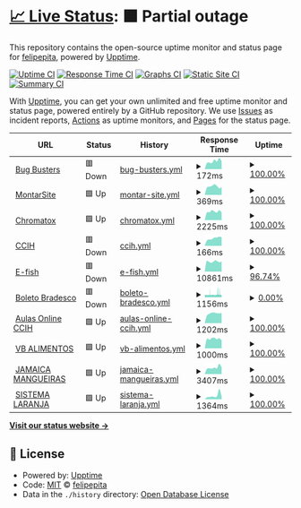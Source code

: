 # [📈 Live Status](https://felipepita.github.io/upptime): <!--live status--> **🟧 Partial outage**

This repository contains the open-source uptime monitor and status page for [felipepita](https://felipepita.github.io/upptime), powered by [Upptime](https://github.com/upptime/upptime).

[![Uptime CI](https://github.com/koj-co/upptime/workflows/Uptime%20CI/badge.svg)](https://github.com/koj-co/upptime/actions?query=workflow%3A%22Uptime+CI%22)
[![Response Time CI](https://github.com/koj-co/upptime/workflows/Response%20Time%20CI/badge.svg)](https://github.com/koj-co/upptime/actions?query=workflow%3A%22Response+Time+CI%22)
[![Graphs CI](https://github.com/koj-co/upptime/workflows/Graphs%20CI/badge.svg)](https://github.com/koj-co/upptime/actions?query=workflow%3A%22Graphs+CI%22)
[![Static Site CI](https://github.com/koj-co/upptime/workflows/Static%20Site%20CI/badge.svg)](https://github.com/koj-co/upptime/actions?query=workflow%3A%22Static+Site+CI%22)
[![Summary CI](https://github.com/koj-co/upptime/workflows/Summary%20CI/badge.svg)](https://github.com/koj-co/upptime/actions?query=workflow%3A%22Summary+CI%22)

With [Upptime](https://upptime.js.org), you can get your own unlimited and free uptime monitor and status page, powered entirely by a GitHub repository. We use [Issues](https://github.com/felipepita/upptime/issues) as incident reports, [Actions](https://github.com/felipepita/upptime/actions) as uptime monitors, and [Pages](https://felipepita.github.io/upptime) for the status page.

<!--start: status pages-->
<!-- This summary is generated by Upptime (https://github.com/upptime/upptime) -->
<!-- Do not edit this manually, your changes will be overwritten -->
<!-- prettier-ignore -->
| URL | Status | History | Response Time | Uptime |
| --- | ------ | ------- | ------------- | ------ |
| <img alt="" src="https://favicons.githubusercontent.com/bugbusters.com.br" height="13"> [Bug Busters](https://bugbusters.com.br) | 🟥 Down | [bug-busters.yml](https://github.com/felipepita/upptime/commits/HEAD/history/bug-busters.yml) | <details><summary><img alt="Response time graph" src="./graphs/bug-busters/response-time-week.png" height="20"> 172ms</summary><br><a href="https://felipepita.github.io/upptime/history/bug-busters"><img alt="Response time 453" src="https://img.shields.io/endpoint?url=https%3A%2F%2Fraw.githubusercontent.com%2Ffelipepita%2Fupptime%2FHEAD%2Fapi%2Fbug-busters%2Fresponse-time.json"></a><br><a href="https://felipepita.github.io/upptime/history/bug-busters"><img alt="24-hour response time 173" src="https://img.shields.io/endpoint?url=https%3A%2F%2Fraw.githubusercontent.com%2Ffelipepita%2Fupptime%2FHEAD%2Fapi%2Fbug-busters%2Fresponse-time-day.json"></a><br><a href="https://felipepita.github.io/upptime/history/bug-busters"><img alt="7-day response time 172" src="https://img.shields.io/endpoint?url=https%3A%2F%2Fraw.githubusercontent.com%2Ffelipepita%2Fupptime%2FHEAD%2Fapi%2Fbug-busters%2Fresponse-time-week.json"></a><br><a href="https://felipepita.github.io/upptime/history/bug-busters"><img alt="30-day response time 192" src="https://img.shields.io/endpoint?url=https%3A%2F%2Fraw.githubusercontent.com%2Ffelipepita%2Fupptime%2FHEAD%2Fapi%2Fbug-busters%2Fresponse-time-month.json"></a><br><a href="https://felipepita.github.io/upptime/history/bug-busters"><img alt="1-year response time 267" src="https://img.shields.io/endpoint?url=https%3A%2F%2Fraw.githubusercontent.com%2Ffelipepita%2Fupptime%2FHEAD%2Fapi%2Fbug-busters%2Fresponse-time-year.json"></a></details> | <details><summary><a href="https://felipepita.github.io/upptime/history/bug-busters">100.00%</a></summary><a href="https://felipepita.github.io/upptime/history/bug-busters"><img alt="All-time uptime 79.94%" src="https://img.shields.io/endpoint?url=https%3A%2F%2Fraw.githubusercontent.com%2Ffelipepita%2Fupptime%2FHEAD%2Fapi%2Fbug-busters%2Fuptime.json"></a><br><a href="https://felipepita.github.io/upptime/history/bug-busters"><img alt="24-hour uptime 100.00%" src="https://img.shields.io/endpoint?url=https%3A%2F%2Fraw.githubusercontent.com%2Ffelipepita%2Fupptime%2FHEAD%2Fapi%2Fbug-busters%2Fuptime-day.json"></a><br><a href="https://felipepita.github.io/upptime/history/bug-busters"><img alt="7-day uptime 100.00%" src="https://img.shields.io/endpoint?url=https%3A%2F%2Fraw.githubusercontent.com%2Ffelipepita%2Fupptime%2FHEAD%2Fapi%2Fbug-busters%2Fuptime-week.json"></a><br><a href="https://felipepita.github.io/upptime/history/bug-busters"><img alt="30-day uptime 100.00%" src="https://img.shields.io/endpoint?url=https%3A%2F%2Fraw.githubusercontent.com%2Ffelipepita%2Fupptime%2FHEAD%2Fapi%2Fbug-busters%2Fuptime-month.json"></a><br><a href="https://felipepita.github.io/upptime/history/bug-busters"><img alt="1-year uptime 63.36%" src="https://img.shields.io/endpoint?url=https%3A%2F%2Fraw.githubusercontent.com%2Ffelipepita%2Fupptime%2FHEAD%2Fapi%2Fbug-busters%2Fuptime-year.json"></a></details>
| <img alt="" src="https://favicons.githubusercontent.com/montarsite.com.br" height="13"> [MontarSite](https://montarsite.com.br) | 🟩 Up | [montar-site.yml](https://github.com/felipepita/upptime/commits/HEAD/history/montar-site.yml) | <details><summary><img alt="Response time graph" src="./graphs/montar-site/response-time-week.png" height="20"> 369ms</summary><br><a href="https://felipepita.github.io/upptime/history/montar-site"><img alt="Response time 417" src="https://img.shields.io/endpoint?url=https%3A%2F%2Fraw.githubusercontent.com%2Ffelipepita%2Fupptime%2FHEAD%2Fapi%2Fmontar-site%2Fresponse-time.json"></a><br><a href="https://felipepita.github.io/upptime/history/montar-site"><img alt="24-hour response time 335" src="https://img.shields.io/endpoint?url=https%3A%2F%2Fraw.githubusercontent.com%2Ffelipepita%2Fupptime%2FHEAD%2Fapi%2Fmontar-site%2Fresponse-time-day.json"></a><br><a href="https://felipepita.github.io/upptime/history/montar-site"><img alt="7-day response time 369" src="https://img.shields.io/endpoint?url=https%3A%2F%2Fraw.githubusercontent.com%2Ffelipepita%2Fupptime%2FHEAD%2Fapi%2Fmontar-site%2Fresponse-time-week.json"></a><br><a href="https://felipepita.github.io/upptime/history/montar-site"><img alt="30-day response time 432" src="https://img.shields.io/endpoint?url=https%3A%2F%2Fraw.githubusercontent.com%2Ffelipepita%2Fupptime%2FHEAD%2Fapi%2Fmontar-site%2Fresponse-time-month.json"></a><br><a href="https://felipepita.github.io/upptime/history/montar-site"><img alt="1-year response time 419" src="https://img.shields.io/endpoint?url=https%3A%2F%2Fraw.githubusercontent.com%2Ffelipepita%2Fupptime%2FHEAD%2Fapi%2Fmontar-site%2Fresponse-time-year.json"></a></details> | <details><summary><a href="https://felipepita.github.io/upptime/history/montar-site">100.00%</a></summary><a href="https://felipepita.github.io/upptime/history/montar-site"><img alt="All-time uptime 100.00%" src="https://img.shields.io/endpoint?url=https%3A%2F%2Fraw.githubusercontent.com%2Ffelipepita%2Fupptime%2FHEAD%2Fapi%2Fmontar-site%2Fuptime.json"></a><br><a href="https://felipepita.github.io/upptime/history/montar-site"><img alt="24-hour uptime 100.00%" src="https://img.shields.io/endpoint?url=https%3A%2F%2Fraw.githubusercontent.com%2Ffelipepita%2Fupptime%2FHEAD%2Fapi%2Fmontar-site%2Fuptime-day.json"></a><br><a href="https://felipepita.github.io/upptime/history/montar-site"><img alt="7-day uptime 100.00%" src="https://img.shields.io/endpoint?url=https%3A%2F%2Fraw.githubusercontent.com%2Ffelipepita%2Fupptime%2FHEAD%2Fapi%2Fmontar-site%2Fuptime-week.json"></a><br><a href="https://felipepita.github.io/upptime/history/montar-site"><img alt="30-day uptime 99.90%" src="https://img.shields.io/endpoint?url=https%3A%2F%2Fraw.githubusercontent.com%2Ffelipepita%2Fupptime%2FHEAD%2Fapi%2Fmontar-site%2Fuptime-month.json"></a><br><a href="https://felipepita.github.io/upptime/history/montar-site"><img alt="1-year uptime 99.99%" src="https://img.shields.io/endpoint?url=https%3A%2F%2Fraw.githubusercontent.com%2Ffelipepita%2Fupptime%2FHEAD%2Fapi%2Fmontar-site%2Fuptime-year.json"></a></details>
| <img alt="" src="https://favicons.githubusercontent.com/chromatox.com.br" height="13"> [Chromatox](https://chromatox.com.br) | 🟩 Up | [chromatox.yml](https://github.com/felipepita/upptime/commits/HEAD/history/chromatox.yml) | <details><summary><img alt="Response time graph" src="./graphs/chromatox/response-time-week.png" height="20"> 2225ms</summary><br><a href="https://felipepita.github.io/upptime/history/chromatox"><img alt="Response time 2536" src="https://img.shields.io/endpoint?url=https%3A%2F%2Fraw.githubusercontent.com%2Ffelipepita%2Fupptime%2FHEAD%2Fapi%2Fchromatox%2Fresponse-time.json"></a><br><a href="https://felipepita.github.io/upptime/history/chromatox"><img alt="24-hour response time 2021" src="https://img.shields.io/endpoint?url=https%3A%2F%2Fraw.githubusercontent.com%2Ffelipepita%2Fupptime%2FHEAD%2Fapi%2Fchromatox%2Fresponse-time-day.json"></a><br><a href="https://felipepita.github.io/upptime/history/chromatox"><img alt="7-day response time 2225" src="https://img.shields.io/endpoint?url=https%3A%2F%2Fraw.githubusercontent.com%2Ffelipepita%2Fupptime%2FHEAD%2Fapi%2Fchromatox%2Fresponse-time-week.json"></a><br><a href="https://felipepita.github.io/upptime/history/chromatox"><img alt="30-day response time 2745" src="https://img.shields.io/endpoint?url=https%3A%2F%2Fraw.githubusercontent.com%2Ffelipepita%2Fupptime%2FHEAD%2Fapi%2Fchromatox%2Fresponse-time-month.json"></a><br><a href="https://felipepita.github.io/upptime/history/chromatox"><img alt="1-year response time 2487" src="https://img.shields.io/endpoint?url=https%3A%2F%2Fraw.githubusercontent.com%2Ffelipepita%2Fupptime%2FHEAD%2Fapi%2Fchromatox%2Fresponse-time-year.json"></a></details> | <details><summary><a href="https://felipepita.github.io/upptime/history/chromatox">100.00%</a></summary><a href="https://felipepita.github.io/upptime/history/chromatox"><img alt="All-time uptime 99.49%" src="https://img.shields.io/endpoint?url=https%3A%2F%2Fraw.githubusercontent.com%2Ffelipepita%2Fupptime%2FHEAD%2Fapi%2Fchromatox%2Fuptime.json"></a><br><a href="https://felipepita.github.io/upptime/history/chromatox"><img alt="24-hour uptime 100.00%" src="https://img.shields.io/endpoint?url=https%3A%2F%2Fraw.githubusercontent.com%2Ffelipepita%2Fupptime%2FHEAD%2Fapi%2Fchromatox%2Fuptime-day.json"></a><br><a href="https://felipepita.github.io/upptime/history/chromatox"><img alt="7-day uptime 100.00%" src="https://img.shields.io/endpoint?url=https%3A%2F%2Fraw.githubusercontent.com%2Ffelipepita%2Fupptime%2FHEAD%2Fapi%2Fchromatox%2Fuptime-week.json"></a><br><a href="https://felipepita.github.io/upptime/history/chromatox"><img alt="30-day uptime 99.58%" src="https://img.shields.io/endpoint?url=https%3A%2F%2Fraw.githubusercontent.com%2Ffelipepita%2Fupptime%2FHEAD%2Fapi%2Fchromatox%2Fuptime-month.json"></a><br><a href="https://felipepita.github.io/upptime/history/chromatox"><img alt="1-year uptime 99.91%" src="https://img.shields.io/endpoint?url=https%3A%2F%2Fraw.githubusercontent.com%2Ffelipepita%2Fupptime%2FHEAD%2Fapi%2Fchromatox%2Fuptime-year.json"></a></details>
| <img alt="" src="https://favicons.githubusercontent.com/ccih.med.br" height="13"> [CCIH](https://ccih.med.br) | 🟥 Down | [ccih.yml](https://github.com/felipepita/upptime/commits/HEAD/history/ccih.yml) | <details><summary><img alt="Response time graph" src="./graphs/ccih/response-time-week.png" height="20"> 166ms</summary><br><a href="https://felipepita.github.io/upptime/history/ccih"><img alt="Response time 445" src="https://img.shields.io/endpoint?url=https%3A%2F%2Fraw.githubusercontent.com%2Ffelipepita%2Fupptime%2FHEAD%2Fapi%2Fccih%2Fresponse-time.json"></a><br><a href="https://felipepita.github.io/upptime/history/ccih"><img alt="24-hour response time 187" src="https://img.shields.io/endpoint?url=https%3A%2F%2Fraw.githubusercontent.com%2Ffelipepita%2Fupptime%2FHEAD%2Fapi%2Fccih%2Fresponse-time-day.json"></a><br><a href="https://felipepita.github.io/upptime/history/ccih"><img alt="7-day response time 166" src="https://img.shields.io/endpoint?url=https%3A%2F%2Fraw.githubusercontent.com%2Ffelipepita%2Fupptime%2FHEAD%2Fapi%2Fccih%2Fresponse-time-week.json"></a><br><a href="https://felipepita.github.io/upptime/history/ccih"><img alt="30-day response time 185" src="https://img.shields.io/endpoint?url=https%3A%2F%2Fraw.githubusercontent.com%2Ffelipepita%2Fupptime%2FHEAD%2Fapi%2Fccih%2Fresponse-time-month.json"></a><br><a href="https://felipepita.github.io/upptime/history/ccih"><img alt="1-year response time 302" src="https://img.shields.io/endpoint?url=https%3A%2F%2Fraw.githubusercontent.com%2Ffelipepita%2Fupptime%2FHEAD%2Fapi%2Fccih%2Fresponse-time-year.json"></a></details> | <details><summary><a href="https://felipepita.github.io/upptime/history/ccih">100.00%</a></summary><a href="https://felipepita.github.io/upptime/history/ccih"><img alt="All-time uptime 81.61%" src="https://img.shields.io/endpoint?url=https%3A%2F%2Fraw.githubusercontent.com%2Ffelipepita%2Fupptime%2FHEAD%2Fapi%2Fccih%2Fuptime.json"></a><br><a href="https://felipepita.github.io/upptime/history/ccih"><img alt="24-hour uptime 100.00%" src="https://img.shields.io/endpoint?url=https%3A%2F%2Fraw.githubusercontent.com%2Ffelipepita%2Fupptime%2FHEAD%2Fapi%2Fccih%2Fuptime-day.json"></a><br><a href="https://felipepita.github.io/upptime/history/ccih"><img alt="7-day uptime 100.00%" src="https://img.shields.io/endpoint?url=https%3A%2F%2Fraw.githubusercontent.com%2Ffelipepita%2Fupptime%2FHEAD%2Fapi%2Fccih%2Fuptime-week.json"></a><br><a href="https://felipepita.github.io/upptime/history/ccih"><img alt="30-day uptime 100.00%" src="https://img.shields.io/endpoint?url=https%3A%2F%2Fraw.githubusercontent.com%2Ffelipepita%2Fupptime%2FHEAD%2Fapi%2Fccih%2Fuptime-month.json"></a><br><a href="https://felipepita.github.io/upptime/history/ccih"><img alt="1-year uptime 66.40%" src="https://img.shields.io/endpoint?url=https%3A%2F%2Fraw.githubusercontent.com%2Ffelipepita%2Fupptime%2FHEAD%2Fapi%2Fccih%2Fuptime-year.json"></a></details>
| <img alt="" src="https://favicons.githubusercontent.com/efish.com.br" height="13"> [E-fish](https://efish.com.br) | 🟥 Down | [e-fish.yml](https://github.com/felipepita/upptime/commits/HEAD/history/e-fish.yml) | <details><summary><img alt="Response time graph" src="./graphs/e-fish/response-time-week.png" height="20"> 10861ms</summary><br><a href="https://felipepita.github.io/upptime/history/e-fish"><img alt="Response time 15953" src="https://img.shields.io/endpoint?url=https%3A%2F%2Fraw.githubusercontent.com%2Ffelipepita%2Fupptime%2FHEAD%2Fapi%2Fe-fish%2Fresponse-time.json"></a><br><a href="https://felipepita.github.io/upptime/history/e-fish"><img alt="24-hour response time 18762" src="https://img.shields.io/endpoint?url=https%3A%2F%2Fraw.githubusercontent.com%2Ffelipepita%2Fupptime%2FHEAD%2Fapi%2Fe-fish%2Fresponse-time-day.json"></a><br><a href="https://felipepita.github.io/upptime/history/e-fish"><img alt="7-day response time 10861" src="https://img.shields.io/endpoint?url=https%3A%2F%2Fraw.githubusercontent.com%2Ffelipepita%2Fupptime%2FHEAD%2Fapi%2Fe-fish%2Fresponse-time-week.json"></a><br><a href="https://felipepita.github.io/upptime/history/e-fish"><img alt="30-day response time 12107" src="https://img.shields.io/endpoint?url=https%3A%2F%2Fraw.githubusercontent.com%2Ffelipepita%2Fupptime%2FHEAD%2Fapi%2Fe-fish%2Fresponse-time-month.json"></a><br><a href="https://felipepita.github.io/upptime/history/e-fish"><img alt="1-year response time 15994" src="https://img.shields.io/endpoint?url=https%3A%2F%2Fraw.githubusercontent.com%2Ffelipepita%2Fupptime%2FHEAD%2Fapi%2Fe-fish%2Fresponse-time-year.json"></a></details> | <details><summary><a href="https://felipepita.github.io/upptime/history/e-fish">96.74%</a></summary><a href="https://felipepita.github.io/upptime/history/e-fish"><img alt="All-time uptime 99.15%" src="https://img.shields.io/endpoint?url=https%3A%2F%2Fraw.githubusercontent.com%2Ffelipepita%2Fupptime%2FHEAD%2Fapi%2Fe-fish%2Fuptime.json"></a><br><a href="https://felipepita.github.io/upptime/history/e-fish"><img alt="24-hour uptime 79.23%" src="https://img.shields.io/endpoint?url=https%3A%2F%2Fraw.githubusercontent.com%2Ffelipepita%2Fupptime%2FHEAD%2Fapi%2Fe-fish%2Fuptime-day.json"></a><br><a href="https://felipepita.github.io/upptime/history/e-fish"><img alt="7-day uptime 96.74%" src="https://img.shields.io/endpoint?url=https%3A%2F%2Fraw.githubusercontent.com%2Ffelipepita%2Fupptime%2FHEAD%2Fapi%2Fe-fish%2Fuptime-week.json"></a><br><a href="https://felipepita.github.io/upptime/history/e-fish"><img alt="30-day uptime 85.72%" src="https://img.shields.io/endpoint?url=https%3A%2F%2Fraw.githubusercontent.com%2Ffelipepita%2Fupptime%2FHEAD%2Fapi%2Fe-fish%2Fuptime-month.json"></a><br><a href="https://felipepita.github.io/upptime/history/e-fish"><img alt="1-year uptime 98.44%" src="https://img.shields.io/endpoint?url=https%3A%2F%2Fraw.githubusercontent.com%2Ffelipepita%2Fupptime%2FHEAD%2Fapi%2Fe-fish%2Fuptime-year.json"></a></details>
| <img alt="" src="https://favicons.githubusercontent.com/cobranca.bradesconetempresa.b.br" height="13"> [Boleto Bradesco](https://cobranca.bradesconetempresa.b.br) | 🟥 Down | [boleto-bradesco.yml](https://github.com/felipepita/upptime/commits/HEAD/history/boleto-bradesco.yml) | <details><summary><img alt="Response time graph" src="./graphs/boleto-bradesco/response-time-week.png" height="20"> 1156ms</summary><br><a href="https://felipepita.github.io/upptime/history/boleto-bradesco"><img alt="Response time 1055" src="https://img.shields.io/endpoint?url=https%3A%2F%2Fraw.githubusercontent.com%2Ffelipepita%2Fupptime%2FHEAD%2Fapi%2Fboleto-bradesco%2Fresponse-time.json"></a><br><a href="https://felipepita.github.io/upptime/history/boleto-bradesco"><img alt="24-hour response time 1231" src="https://img.shields.io/endpoint?url=https%3A%2F%2Fraw.githubusercontent.com%2Ffelipepita%2Fupptime%2FHEAD%2Fapi%2Fboleto-bradesco%2Fresponse-time-day.json"></a><br><a href="https://felipepita.github.io/upptime/history/boleto-bradesco"><img alt="7-day response time 1156" src="https://img.shields.io/endpoint?url=https%3A%2F%2Fraw.githubusercontent.com%2Ffelipepita%2Fupptime%2FHEAD%2Fapi%2Fboleto-bradesco%2Fresponse-time-week.json"></a><br><a href="https://felipepita.github.io/upptime/history/boleto-bradesco"><img alt="30-day response time 1059" src="https://img.shields.io/endpoint?url=https%3A%2F%2Fraw.githubusercontent.com%2Ffelipepita%2Fupptime%2FHEAD%2Fapi%2Fboleto-bradesco%2Fresponse-time-month.json"></a><br><a href="https://felipepita.github.io/upptime/history/boleto-bradesco"><img alt="1-year response time 1055" src="https://img.shields.io/endpoint?url=https%3A%2F%2Fraw.githubusercontent.com%2Ffelipepita%2Fupptime%2FHEAD%2Fapi%2Fboleto-bradesco%2Fresponse-time-year.json"></a></details> | <details><summary><a href="https://felipepita.github.io/upptime/history/boleto-bradesco">0.00%</a></summary><a href="https://felipepita.github.io/upptime/history/boleto-bradesco"><img alt="All-time uptime 65.69%" src="https://img.shields.io/endpoint?url=https%3A%2F%2Fraw.githubusercontent.com%2Ffelipepita%2Fupptime%2FHEAD%2Fapi%2Fboleto-bradesco%2Fuptime.json"></a><br><a href="https://felipepita.github.io/upptime/history/boleto-bradesco"><img alt="24-hour uptime 0.00%" src="https://img.shields.io/endpoint?url=https%3A%2F%2Fraw.githubusercontent.com%2Ffelipepita%2Fupptime%2FHEAD%2Fapi%2Fboleto-bradesco%2Fuptime-day.json"></a><br><a href="https://felipepita.github.io/upptime/history/boleto-bradesco"><img alt="7-day uptime 0.00%" src="https://img.shields.io/endpoint?url=https%3A%2F%2Fraw.githubusercontent.com%2Ffelipepita%2Fupptime%2FHEAD%2Fapi%2Fboleto-bradesco%2Fuptime-week.json"></a><br><a href="https://felipepita.github.io/upptime/history/boleto-bradesco"><img alt="30-day uptime 0.00%" src="https://img.shields.io/endpoint?url=https%3A%2F%2Fraw.githubusercontent.com%2Ffelipepita%2Fupptime%2FHEAD%2Fapi%2Fboleto-bradesco%2Fuptime-month.json"></a><br><a href="https://felipepita.github.io/upptime/history/boleto-bradesco"><img alt="1-year uptime 40.52%" src="https://img.shields.io/endpoint?url=https%3A%2F%2Fraw.githubusercontent.com%2Ffelipepita%2Fupptime%2FHEAD%2Fapi%2Fboleto-bradesco%2Fuptime-year.json"></a></details>
| <img alt="" src="https://favicons.githubusercontent.com/aulasonline.ccih.med.br" height="13"> [Aulas Online CCIH](https://aulasonline.ccih.med.br) | 🟩 Up | [aulas-online-ccih.yml](https://github.com/felipepita/upptime/commits/HEAD/history/aulas-online-ccih.yml) | <details><summary><img alt="Response time graph" src="./graphs/aulas-online-ccih/response-time-week.png" height="20"> 1202ms</summary><br><a href="https://felipepita.github.io/upptime/history/aulas-online-ccih"><img alt="Response time 1617" src="https://img.shields.io/endpoint?url=https%3A%2F%2Fraw.githubusercontent.com%2Ffelipepita%2Fupptime%2FHEAD%2Fapi%2Faulas-online-ccih%2Fresponse-time.json"></a><br><a href="https://felipepita.github.io/upptime/history/aulas-online-ccih"><img alt="24-hour response time 1237" src="https://img.shields.io/endpoint?url=https%3A%2F%2Fraw.githubusercontent.com%2Ffelipepita%2Fupptime%2FHEAD%2Fapi%2Faulas-online-ccih%2Fresponse-time-day.json"></a><br><a href="https://felipepita.github.io/upptime/history/aulas-online-ccih"><img alt="7-day response time 1202" src="https://img.shields.io/endpoint?url=https%3A%2F%2Fraw.githubusercontent.com%2Ffelipepita%2Fupptime%2FHEAD%2Fapi%2Faulas-online-ccih%2Fresponse-time-week.json"></a><br><a href="https://felipepita.github.io/upptime/history/aulas-online-ccih"><img alt="30-day response time 1273" src="https://img.shields.io/endpoint?url=https%3A%2F%2Fraw.githubusercontent.com%2Ffelipepita%2Fupptime%2FHEAD%2Fapi%2Faulas-online-ccih%2Fresponse-time-month.json"></a><br><a href="https://felipepita.github.io/upptime/history/aulas-online-ccih"><img alt="1-year response time 1129" src="https://img.shields.io/endpoint?url=https%3A%2F%2Fraw.githubusercontent.com%2Ffelipepita%2Fupptime%2FHEAD%2Fapi%2Faulas-online-ccih%2Fresponse-time-year.json"></a></details> | <details><summary><a href="https://felipepita.github.io/upptime/history/aulas-online-ccih">100.00%</a></summary><a href="https://felipepita.github.io/upptime/history/aulas-online-ccih"><img alt="All-time uptime 99.59%" src="https://img.shields.io/endpoint?url=https%3A%2F%2Fraw.githubusercontent.com%2Ffelipepita%2Fupptime%2FHEAD%2Fapi%2Faulas-online-ccih%2Fuptime.json"></a><br><a href="https://felipepita.github.io/upptime/history/aulas-online-ccih"><img alt="24-hour uptime 100.00%" src="https://img.shields.io/endpoint?url=https%3A%2F%2Fraw.githubusercontent.com%2Ffelipepita%2Fupptime%2FHEAD%2Fapi%2Faulas-online-ccih%2Fuptime-day.json"></a><br><a href="https://felipepita.github.io/upptime/history/aulas-online-ccih"><img alt="7-day uptime 100.00%" src="https://img.shields.io/endpoint?url=https%3A%2F%2Fraw.githubusercontent.com%2Ffelipepita%2Fupptime%2FHEAD%2Fapi%2Faulas-online-ccih%2Fuptime-week.json"></a><br><a href="https://felipepita.github.io/upptime/history/aulas-online-ccih"><img alt="30-day uptime 99.90%" src="https://img.shields.io/endpoint?url=https%3A%2F%2Fraw.githubusercontent.com%2Ffelipepita%2Fupptime%2FHEAD%2Fapi%2Faulas-online-ccih%2Fuptime-month.json"></a><br><a href="https://felipepita.github.io/upptime/history/aulas-online-ccih"><img alt="1-year uptime 99.99%" src="https://img.shields.io/endpoint?url=https%3A%2F%2Fraw.githubusercontent.com%2Ffelipepita%2Fupptime%2FHEAD%2Fapi%2Faulas-online-ccih%2Fuptime-year.json"></a></details>
| <img alt="" src="https://favicons.githubusercontent.com/vbalimentos.com.br" height="13"> [VB ALIMENTOS](https://vbalimentos.com.br) | 🟩 Up | [vb-alimentos.yml](https://github.com/felipepita/upptime/commits/HEAD/history/vb-alimentos.yml) | <details><summary><img alt="Response time graph" src="./graphs/vb-alimentos/response-time-week.png" height="20"> 1000ms</summary><br><a href="https://felipepita.github.io/upptime/history/vb-alimentos"><img alt="Response time 1341" src="https://img.shields.io/endpoint?url=https%3A%2F%2Fraw.githubusercontent.com%2Ffelipepita%2Fupptime%2FHEAD%2Fapi%2Fvb-alimentos%2Fresponse-time.json"></a><br><a href="https://felipepita.github.io/upptime/history/vb-alimentos"><img alt="24-hour response time 836" src="https://img.shields.io/endpoint?url=https%3A%2F%2Fraw.githubusercontent.com%2Ffelipepita%2Fupptime%2FHEAD%2Fapi%2Fvb-alimentos%2Fresponse-time-day.json"></a><br><a href="https://felipepita.github.io/upptime/history/vb-alimentos"><img alt="7-day response time 1000" src="https://img.shields.io/endpoint?url=https%3A%2F%2Fraw.githubusercontent.com%2Ffelipepita%2Fupptime%2FHEAD%2Fapi%2Fvb-alimentos%2Fresponse-time-week.json"></a><br><a href="https://felipepita.github.io/upptime/history/vb-alimentos"><img alt="30-day response time 1174" src="https://img.shields.io/endpoint?url=https%3A%2F%2Fraw.githubusercontent.com%2Ffelipepita%2Fupptime%2FHEAD%2Fapi%2Fvb-alimentos%2Fresponse-time-month.json"></a><br><a href="https://felipepita.github.io/upptime/history/vb-alimentos"><img alt="1-year response time 1341" src="https://img.shields.io/endpoint?url=https%3A%2F%2Fraw.githubusercontent.com%2Ffelipepita%2Fupptime%2FHEAD%2Fapi%2Fvb-alimentos%2Fresponse-time-year.json"></a></details> | <details><summary><a href="https://felipepita.github.io/upptime/history/vb-alimentos">100.00%</a></summary><a href="https://felipepita.github.io/upptime/history/vb-alimentos"><img alt="All-time uptime 99.82%" src="https://img.shields.io/endpoint?url=https%3A%2F%2Fraw.githubusercontent.com%2Ffelipepita%2Fupptime%2FHEAD%2Fapi%2Fvb-alimentos%2Fuptime.json"></a><br><a href="https://felipepita.github.io/upptime/history/vb-alimentos"><img alt="24-hour uptime 100.00%" src="https://img.shields.io/endpoint?url=https%3A%2F%2Fraw.githubusercontent.com%2Ffelipepita%2Fupptime%2FHEAD%2Fapi%2Fvb-alimentos%2Fuptime-day.json"></a><br><a href="https://felipepita.github.io/upptime/history/vb-alimentos"><img alt="7-day uptime 100.00%" src="https://img.shields.io/endpoint?url=https%3A%2F%2Fraw.githubusercontent.com%2Ffelipepita%2Fupptime%2FHEAD%2Fapi%2Fvb-alimentos%2Fuptime-week.json"></a><br><a href="https://felipepita.github.io/upptime/history/vb-alimentos"><img alt="30-day uptime 100.00%" src="https://img.shields.io/endpoint?url=https%3A%2F%2Fraw.githubusercontent.com%2Ffelipepita%2Fupptime%2FHEAD%2Fapi%2Fvb-alimentos%2Fuptime-month.json"></a><br><a href="https://felipepita.github.io/upptime/history/vb-alimentos"><img alt="1-year uptime 99.82%" src="https://img.shields.io/endpoint?url=https%3A%2F%2Fraw.githubusercontent.com%2Ffelipepita%2Fupptime%2FHEAD%2Fapi%2Fvb-alimentos%2Fuptime-year.json"></a></details>
| <img alt="" src="https://favicons.githubusercontent.com/jamaicamangueiras.com.br" height="13"> [JAMAICA MANGUEIRAS](https://jamaicamangueiras.com.br) | 🟩 Up | [jamaica-mangueiras.yml](https://github.com/felipepita/upptime/commits/HEAD/history/jamaica-mangueiras.yml) | <details><summary><img alt="Response time graph" src="./graphs/jamaica-mangueiras/response-time-week.png" height="20"> 3407ms</summary><br><a href="https://felipepita.github.io/upptime/history/jamaica-mangueiras"><img alt="Response time 2374" src="https://img.shields.io/endpoint?url=https%3A%2F%2Fraw.githubusercontent.com%2Ffelipepita%2Fupptime%2FHEAD%2Fapi%2Fjamaica-mangueiras%2Fresponse-time.json"></a><br><a href="https://felipepita.github.io/upptime/history/jamaica-mangueiras"><img alt="24-hour response time 3562" src="https://img.shields.io/endpoint?url=https%3A%2F%2Fraw.githubusercontent.com%2Ffelipepita%2Fupptime%2FHEAD%2Fapi%2Fjamaica-mangueiras%2Fresponse-time-day.json"></a><br><a href="https://felipepita.github.io/upptime/history/jamaica-mangueiras"><img alt="7-day response time 3407" src="https://img.shields.io/endpoint?url=https%3A%2F%2Fraw.githubusercontent.com%2Ffelipepita%2Fupptime%2FHEAD%2Fapi%2Fjamaica-mangueiras%2Fresponse-time-week.json"></a><br><a href="https://felipepita.github.io/upptime/history/jamaica-mangueiras"><img alt="30-day response time 2808" src="https://img.shields.io/endpoint?url=https%3A%2F%2Fraw.githubusercontent.com%2Ffelipepita%2Fupptime%2FHEAD%2Fapi%2Fjamaica-mangueiras%2Fresponse-time-month.json"></a><br><a href="https://felipepita.github.io/upptime/history/jamaica-mangueiras"><img alt="1-year response time 2374" src="https://img.shields.io/endpoint?url=https%3A%2F%2Fraw.githubusercontent.com%2Ffelipepita%2Fupptime%2FHEAD%2Fapi%2Fjamaica-mangueiras%2Fresponse-time-year.json"></a></details> | <details><summary><a href="https://felipepita.github.io/upptime/history/jamaica-mangueiras">100.00%</a></summary><a href="https://felipepita.github.io/upptime/history/jamaica-mangueiras"><img alt="All-time uptime 97.87%" src="https://img.shields.io/endpoint?url=https%3A%2F%2Fraw.githubusercontent.com%2Ffelipepita%2Fupptime%2FHEAD%2Fapi%2Fjamaica-mangueiras%2Fuptime.json"></a><br><a href="https://felipepita.github.io/upptime/history/jamaica-mangueiras"><img alt="24-hour uptime 100.00%" src="https://img.shields.io/endpoint?url=https%3A%2F%2Fraw.githubusercontent.com%2Ffelipepita%2Fupptime%2FHEAD%2Fapi%2Fjamaica-mangueiras%2Fuptime-day.json"></a><br><a href="https://felipepita.github.io/upptime/history/jamaica-mangueiras"><img alt="7-day uptime 100.00%" src="https://img.shields.io/endpoint?url=https%3A%2F%2Fraw.githubusercontent.com%2Ffelipepita%2Fupptime%2FHEAD%2Fapi%2Fjamaica-mangueiras%2Fuptime-week.json"></a><br><a href="https://felipepita.github.io/upptime/history/jamaica-mangueiras"><img alt="30-day uptime 86.17%" src="https://img.shields.io/endpoint?url=https%3A%2F%2Fraw.githubusercontent.com%2Ffelipepita%2Fupptime%2FHEAD%2Fapi%2Fjamaica-mangueiras%2Fuptime-month.json"></a><br><a href="https://felipepita.github.io/upptime/history/jamaica-mangueiras"><img alt="1-year uptime 97.87%" src="https://img.shields.io/endpoint?url=https%3A%2F%2Fraw.githubusercontent.com%2Ffelipepita%2Fupptime%2FHEAD%2Fapi%2Fjamaica-mangueiras%2Fuptime-year.json"></a></details>
| <img alt="" src="https://favicons.githubusercontent.com/laranja.app.br" height="13"> [SISTEMA LARANJA](http://laranja.app.br/) | 🟩 Up | [sistema-laranja.yml](https://github.com/felipepita/upptime/commits/HEAD/history/sistema-laranja.yml) | <details><summary><img alt="Response time graph" src="./graphs/sistema-laranja/response-time-week.png" height="20"> 1364ms</summary><br><a href="https://felipepita.github.io/upptime/history/sistema-laranja"><img alt="Response time 885" src="https://img.shields.io/endpoint?url=https%3A%2F%2Fraw.githubusercontent.com%2Ffelipepita%2Fupptime%2FHEAD%2Fapi%2Fsistema-laranja%2Fresponse-time.json"></a><br><a href="https://felipepita.github.io/upptime/history/sistema-laranja"><img alt="24-hour response time 1064" src="https://img.shields.io/endpoint?url=https%3A%2F%2Fraw.githubusercontent.com%2Ffelipepita%2Fupptime%2FHEAD%2Fapi%2Fsistema-laranja%2Fresponse-time-day.json"></a><br><a href="https://felipepita.github.io/upptime/history/sistema-laranja"><img alt="7-day response time 1364" src="https://img.shields.io/endpoint?url=https%3A%2F%2Fraw.githubusercontent.com%2Ffelipepita%2Fupptime%2FHEAD%2Fapi%2Fsistema-laranja%2Fresponse-time-week.json"></a><br><a href="https://felipepita.github.io/upptime/history/sistema-laranja"><img alt="30-day response time 1131" src="https://img.shields.io/endpoint?url=https%3A%2F%2Fraw.githubusercontent.com%2Ffelipepita%2Fupptime%2FHEAD%2Fapi%2Fsistema-laranja%2Fresponse-time-month.json"></a><br><a href="https://felipepita.github.io/upptime/history/sistema-laranja"><img alt="1-year response time 885" src="https://img.shields.io/endpoint?url=https%3A%2F%2Fraw.githubusercontent.com%2Ffelipepita%2Fupptime%2FHEAD%2Fapi%2Fsistema-laranja%2Fresponse-time-year.json"></a></details> | <details><summary><a href="https://felipepita.github.io/upptime/history/sistema-laranja">100.00%</a></summary><a href="https://felipepita.github.io/upptime/history/sistema-laranja"><img alt="All-time uptime 99.98%" src="https://img.shields.io/endpoint?url=https%3A%2F%2Fraw.githubusercontent.com%2Ffelipepita%2Fupptime%2FHEAD%2Fapi%2Fsistema-laranja%2Fuptime.json"></a><br><a href="https://felipepita.github.io/upptime/history/sistema-laranja"><img alt="24-hour uptime 100.00%" src="https://img.shields.io/endpoint?url=https%3A%2F%2Fraw.githubusercontent.com%2Ffelipepita%2Fupptime%2FHEAD%2Fapi%2Fsistema-laranja%2Fuptime-day.json"></a><br><a href="https://felipepita.github.io/upptime/history/sistema-laranja"><img alt="7-day uptime 100.00%" src="https://img.shields.io/endpoint?url=https%3A%2F%2Fraw.githubusercontent.com%2Ffelipepita%2Fupptime%2FHEAD%2Fapi%2Fsistema-laranja%2Fuptime-week.json"></a><br><a href="https://felipepita.github.io/upptime/history/sistema-laranja"><img alt="30-day uptime 99.90%" src="https://img.shields.io/endpoint?url=https%3A%2F%2Fraw.githubusercontent.com%2Ffelipepita%2Fupptime%2FHEAD%2Fapi%2Fsistema-laranja%2Fuptime-month.json"></a><br><a href="https://felipepita.github.io/upptime/history/sistema-laranja"><img alt="1-year uptime 99.98%" src="https://img.shields.io/endpoint?url=https%3A%2F%2Fraw.githubusercontent.com%2Ffelipepita%2Fupptime%2FHEAD%2Fapi%2Fsistema-laranja%2Fuptime-year.json"></a></details>

<!--end: status pages-->

[**Visit our status website →**](https://felipepita.github.io/upptime)

## 📄 License

- Powered by: [Upptime](https://github.com/upptime/upptime)
- Code: [MIT](./LICENSE) © [felipepita](https://felipepita.github.io/upptime)
- Data in the `./history` directory: [Open Database License](https://opendatacommons.org/licenses/odbl/1-0/)
